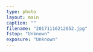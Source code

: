 ```yaml
---
type: photo
layout: main
caption: ""
filename: "20171116212052.jpg"
fstop: "Unknown"
exposure: "Unknown"
---
```

